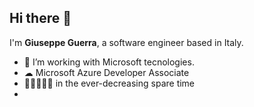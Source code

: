 ## Hi there 👋

I'm __Giuseppe Guerra__, a software engineer based in Italy.  

- 🔭 I’m working with Microsoft tecnologies.
- ☁  Microsoft Azure Developer Associate
- 🎼🎵🎸🎹🥁 in the ever-decreasing spare time
- 
<!--
**giuseppe-guerra/giuseppe-guerra** is a ✨ _special_ ✨ repository because its `README.md` (this file) appears on your GitHub profile.

Here are some ideas to get you started:

- 🔭 I’m currently working on ...
- 🌱 I’m currently learning ...
- 👯 I’m looking to collaborate on ...
- 🤔 I’m looking for help with ...
- 💬 Ask me about ...
- 📫 How to reach me: ...
- 😄 Pronouns: ...
- ⚡ Fun fact: ...
-->

